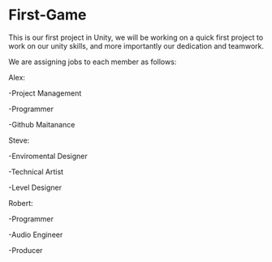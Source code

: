 # First-Game
This is our first project in Unity, we will be working on a quick first project to work on our unity skills, and more importantly our dedication and teamwork. 

We are assigning jobs to each member as follows:

Alex:

-Project Management

-Programmer

-Github Maitanance

Steve:

-Enviromental Designer

-Technical Artist

-Level Designer

Robert:

-Programmer

-Audio Engineer

-Producer
